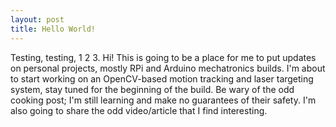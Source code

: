 ```yaml
---
layout: post
title: Hello World!
---
```


Testing, testing, 1 2 3. Hi! This is going to be a place for me to put updates on personal projects, mostly RPi and Arduino mechatronics builds. 
I'm about to start working on an OpenCV-based motion tracking and laser targeting system, stay tuned for the beginning of the build.
Be wary of the odd cooking post; I'm still learning and make no guarantees of their safety. 
I'm also going to share the odd video/article that I find interesting.
